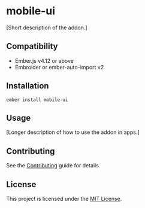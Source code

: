 # mobile-ui

[Short description of the addon.]

## Compatibility

- Ember.js v4.12 or above
- Embroider or ember-auto-import v2

## Installation

```
ember install mobile-ui
```

## Usage

[Longer description of how to use the addon in apps.]

## Contributing

See the [Contributing](CONTRIBUTING.md) guide for details.

## License

This project is licensed under the [MIT License](LICENSE.md).
